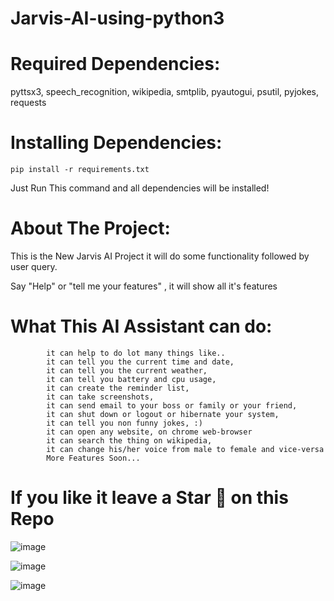 # Jarvis-AI-using-python3

# Required Dependencies:
pyttsx3, speech_recognition, wikipedia, smtplib, pyautogui, psutil, pyjokes, requests

# Installing Dependencies:

```
pip install -r requirements.txt
```
Just Run This command and all dependencies will be installed!

# About The Project:

This is the New Jarvis AI Project it will do some functionality followed by user query.

Say "Help" or "tell me your features" , it will show all it's features

# What This AI Assistant can do:
            it can help to do lot many things like..
            it can tell you the current time and date,
            it can tell you the current weather,
            it can tell you battery and cpu usage,
            it can create the reminder list,
            it can take screenshots,
            it can send email to your boss or family or your friend,
            it can shut down or logout or hibernate your system,
            it can tell you non funny jokes, :)
            it can open any website, on chrome web-browser
            it can search the thing on wikipedia,
            it can change his/her voice from male to female and vice-versa
            More Features Soon...
            
# If you like it leave a Star 🌟 on this Repo

![image](https://user-images.githubusercontent.com/11313549/83199718-64016700-a15f-11ea-8d7e-9b04280841f9.png)

![image](https://user-images.githubusercontent.com/11313549/83199495-ed646980-a15e-11ea-8834-d193af78e21d.png)
            
![image](https://user-images.githubusercontent.com/11313549/83199419-c312ac00-a15e-11ea-865c-54bfebae78bb.png)


